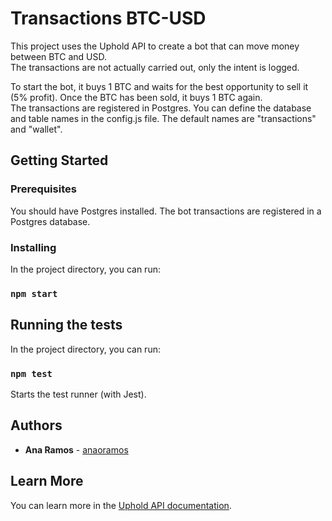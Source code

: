 # Transactions BTC-USD

This project uses the Uphold API to create a bot that can move money between BTC and USD. <br>
The transactions are not actually carried out, only the intent is logged.


To start the bot, it buys 1 BTC and waits for the best opportunity to sell it (5% profit). Once the BTC has been sold, it buys 1 BTC again.<br>
The transactions are registered in Postgres. You can define the database and table names in the config.js file. The default names are "transactions" and "wallet".


## Getting Started

### Prerequisites
You should have Postgres installed. The bot transactions are registered in a Postgres database.


### Installing
In the project directory, you can run:

### `npm start`


## Running the tests
In the project directory, you can run:

### `npm test`

Starts the test runner (with Jest). <br>


## Authors

* **Ana Ramos** - [anaoramos](https://github.com/anaoramos)


## Learn More

You can learn more in the [Uphold API documentation](https://uphold.com/en/developer/api/documentation/).

